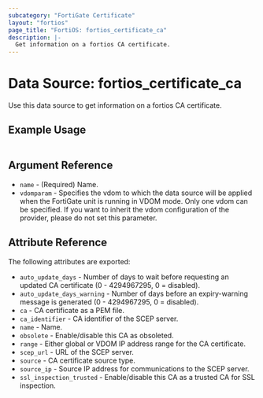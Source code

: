 ```yaml
---
subcategory: "FortiGate Certificate"
layout: "fortios"
page_title: "FortiOS: fortios_certificate_ca"
description: |-
  Get information on a fortios CA certificate.
---
```


# Data Source: fortios_certificate_ca
Use this data source to get information on a fortios CA certificate.


## Example Usage

```hcl

```

## Argument Reference

* `name` - (Required) Name.
* `vdomparam` - Specifies the vdom to which the data source will be applied when the FortiGate unit is running in VDOM mode. Only one vdom can be specified. If you want to inherit the vdom configuration of the provider, please do not set this parameter.

## Attribute Reference

The following attributes are exported:

* `auto_update_days` - Number of days to wait before requesting an updated CA certificate (0 - 4294967295, 0 = disabled).
* `auto_update_days_warning` - Number of days before an expiry-warning message is generated (0 - 4294967295, 0 = disabled).
* `ca` - CA certificate as a PEM file.
* `ca_identifier` - CA identifier of the SCEP server.
* `name` - Name.
* `obsolete` - Enable/disable this CA as obsoleted.
* `range` - Either global or VDOM IP address range for the CA certificate.
* `scep_url` - URL of the SCEP server.
* `source` - CA certificate source type.
* `source_ip` - Source IP address for communications to the SCEP server.
* `ssl_inspection_trusted` - Enable/disable this CA as a trusted CA for SSL inspection.
